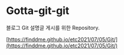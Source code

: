 # Gotta-git-git

블로그 Git 설명글 게시를 위한 Repository.

[https://finddme.github.io/etc2021/07/05/Git/](https://finddme.github.io/etc2021/07/05/Git/)
